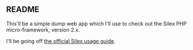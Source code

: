 ## README

This'll be a simple dump web app which I'll use to check out the Silex PHP micro-framework, version 2.x.

I'll be going off [the official Silex usage guide](https://silex.symfony.com/doc/2.0/usage.html).